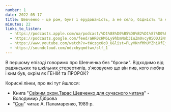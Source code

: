 ```yaml
---
number: 1
date: 2022-05-17
title: Шевченко - це ром, бунт і ерудованість, а не село, бідність та журба
minutes: 22
links_to_listen:
  - https://podcasts.apple.com/ua/podcast/%D1%88%D0%B5%D0%B2%D1%87%D0%B5%D0%BD%D0%BA%D0%BE-%D1%86%D0%B5-%D1%80%D0%BE%D0%BC-%D0%B1%D1%83%D0%BD%D1%82-%D1%96-%D0%B5%D1%80%D1%83%D0%B4%D0%BE%D0%B2%D0%B0%D0%BD%D1%96%D1%81%D1%82%D1%8C-%D0%B0-%D0%BD%D0%B5-%D1%81%D0%B5%D0%BB%D0%BE-%D0%B1%D1%96%D0%B4%D0%BD%D1%96%D1%81%D1%82%D1%8C/id1624744195?i=1000561915289
  - https://podcasts.google.com/feed/aHR0cHM6Ly9hbmNob3IuZm0vcy85ODJiNmI4MC9wb2RjYXN0L3Jzcw/episode/NzEzOTNjNzktZTc2NC00MDMwLTk3MzctNDdhMTU2Mzk3MGZl?sa=X&ved=0CA0QkfYCahcKEwigg43oo5_7AhUAAAAAHQAAAAAQAQ
  - https://www.youtube.com/watch?v=tWczgxOcO_U&list=PLyVKnfMhUYZhiXfEjvTEfx7QNnHhbIA1X&index=1
  - https://soundcloud.com/ndzxhyqmdtwv/slf_1
---
```


В першому епізоді говоримо про Шевченка без "бронзи". Відходимо від радянських
та шкільних стереотипів, з'ясовуємо що він пив, кого любив і ким був, окрім як
ГЕНІЙ та ПРОРОК? 

Корисні лінки, про які тут йшлося: 

- Книга "[Свіжим оком.Тарас Шевченко для сучасного читача][1]" \- Володимир Діброва
- "[Сон][2]" читає А. Паламаренко, 1989 р. 

[1]: https://www.yakaboo.ua/ua/svizhim-okom-taras-shevchenko-dlja-suchasnogo-chitacha.html
[2]: https://www.youtube.com/watch?v=Rr796HxDsCI
